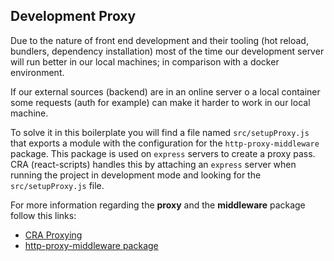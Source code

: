 ## Development Proxy

Due to the nature of front end development and their tooling (hot reload, bundlers, dependency installation)
most of the time our development server will run better in our local machines; in comparison with a docker environment.

If our external sources (backend) are in an online server o a local container some requests (auth for example)
can make it harder to work in our local machine.

To solve it in this boilerplate you will find a file named `src/setupProxy.js` that exports a module with the configuration
for the `http-proxy-middleware` package. This package is used on `express` servers to create a proxy pass. CRA (react-scripts) handles this by
attaching an `express` server when running the project in development mode and looking for the `src/setupProxy.js` file.

For more information regarding the **proxy** and the **middleware** package follow this links:

- [CRA Proxying](https://create-react-app.dev/docs/proxying-api-requests-in-development/#configuring-the-proxy-manually)
- [http-proxy-middleware package](https://github.com/chimurai/http-proxy-middleware)
